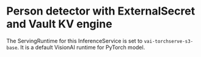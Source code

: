 # Person detector with ExternalSecret and Vault KV engine

The ServingRuntime for this InferenceService is set to `vai-torchserve-s3-base`.
It is a default VisionAI runtime for PyTorch model.
